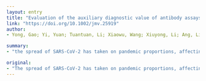 ```yaml
---
layout: entry
title: "Evaluation of the auxiliary diagnostic value of antibody assays for the detection of novel coronavirus (SARS-CoV-2)"
link: "https://doi.org/10.1002/jmv.25919"
author:
- Yong, Gao; Yi, Yuan; Tuantuan, Li; Xiaowu, Wang; Xiuyong, Li; Ang, Li; Mingfeng, Han

summary:
- "the spread of SARS-CoV-2 has taken on pandemic proportions, affecting over 100 countries in a matter of weeks. The goal of this study was to assess the diagnostic values of different methods of detecting and estimating the infection. In the early phase of the illness, the viral RNA was most abundant in the sputum specimens, followed by that in the throat swabs."

original:
- "The spread of SARS-CoV-2 has taken on pandemic proportions, affecting over 100 countries in a matter of weeks. The goal of this study was to assess the diagnostic values of different methods of detecting and estimating the SARS-CoV-2 infection, and the auxiliary diagnostic potential of antibody assays. By retrospectively analyzing the data of viral RNAs and serum IgM-IgG antibodies against SARS-CoV-2 from 38 cases with confirmed COVID-19 in the Second People's Hospital of Fuyang, we found that, in the early phase of the illness, the viral RNA was most abundant in the sputum specimens, followed by that in the throat swabs, while the antibody assays identified fewer positive cases at this stage. However, the sensitivity of the antibody assays overtook that of RNA test from eighth day of disease onset. Simultaneous use of antibody assay and RT-qPCR improved the sensitivity of the diagnoses. Moreover, we found that most of these cases with no detectable viral RNA load during the early stages were able to be seropositive after 7 days. Our findings indicate that the antibody detection could be used as an effective supplementary indicator of SARS-CoV-2 infection in suspected cases with no detectable viral RNA, and in conjunction with nucleic acid detection in confirming the infection. This article is protected by copyright. All rights reserved."
---
```


